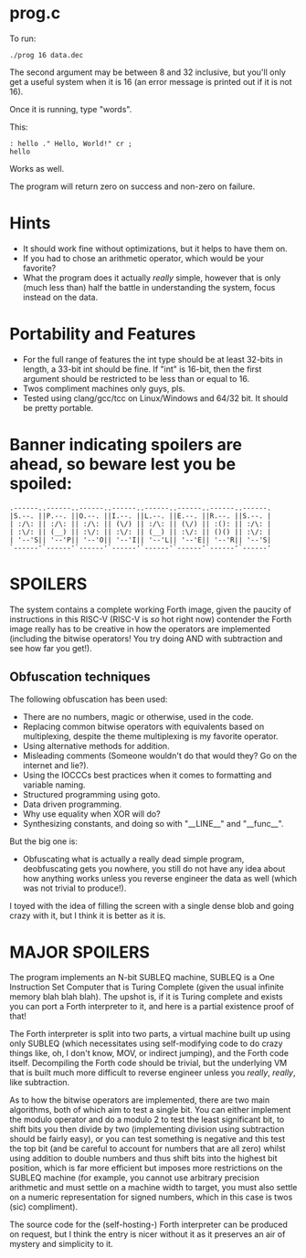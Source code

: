 # prog.c

To run:

	./prog 16 data.dec

The second argument may be between 8 and 32 inclusive, but
you'll only get a useful system when it is 16 (an error
message is printed out if it is not 16).

Once it is running, type "words". 

This:

	: hello ." Hello, World!" cr ;
	hello

Works as well.

The program will return zero on success and non-zero on
failure.

# Hints

* It should work fine without optimizations, but it helps
to have them on.
* If you had to chose an arithmetic operator, which would be your 
favorite?
* What the program does it actually *really* simple, however
that is only (much less than) half the battle in understanding 
the system, focus instead on the data.

# Portability and Features

* For the full range of features the int type should be at
least 32-bits in length, a 33-bit int should be fine. If "int"
is 16-bit, then the first argument should be restricted to be
less than or equal to 16.
* Twos compliment machines only guys, pls.
* Tested using clang/gcc/tcc on Linux/Windows and 64/32 bit. It
should be pretty portable.

# Banner indicating spoilers are ahead, so beware lest you be spoiled:

	.------..------..------..------..------..------..------..------.
	|S.--. ||P.--. ||O.--. ||I.--. ||L.--. ||E.--. ||R.--. ||S.--. |
	| :/\: || :/\: || :/\: || (\/) || :/\: || (\/) || :(): || :/\: |
	| :\/: || (__) || :\/: || :\/: || (__) || :\/: || ()() || :\/: |
	| '--'S|| '--'P|| '--'O|| '--'I|| '--'L|| '--'E|| '--'R|| '--'S|
	`------'`------'`------'`------'`------'`------'`------'`------'

# **SPOILERS**

The system contains a complete working Forth image, given
the paucity of instructions in this RISC-V (RISC-V is *so*
hot right now) contender the Forth image really has to be
creative in how the operators are implemented (including
the bitwise operators! You try doing AND with subtraction
and see how far you get!).

## Obfuscation techniques

The following obfuscation has been used:

- There are no numbers, magic or otherwise, used in the code.
- Replacing common bitwise operators with equivalents based on
multiplexing, despite the theme multiplexing is my favorite
operator.
- Using alternative methods for addition.
- Misleading comments (Someone wouldn't do that would they?
Go on the internet and lie?).
- Using the IOCCCs best practices when it comes to formatting
and variable naming.
- Structured programming using goto.
- Data driven programming.
- Why use equality when XOR will do?
- Synthesizing constants, and doing so with "\_\_LINE\_\_" and 
"\_\_func\_\_".

But the big one is:

- Obfuscating what is actually a really dead simple program,
deobfuscating gets you nowhere, you still do not have any
idea about how anything works unless you reverse engineer
the data as well (which was not trivial to produce!).

I toyed with the idea of filling the screen with a single
dense blob and going crazy with it, but I think it is better
as it is.

# **MAJOR SPOILERS**

The program implements an N-bit SUBLEQ machine, SUBLEQ is
a One Instruction Set Computer that is Turing Complete
(given the usual infinite memory blah blah blah). The
upshot is, if it is Turing complete and exists you can 
port a Forth interpreter to it, and here is a partial 
existence proof of that!

The Forth interpreter is split into two parts, a virtual
machine built up using only SUBLEQ (which necessitates
using self-modifying code to do crazy things like, oh,
I don't know, MOV, or indirect jumping), and the Forth
code itself. Decompiling the Forth code should be trivial,
but the underlying VM that is built much more difficult
to reverse engineer unless you *really*, *really*, like
subtraction.

As to how the bitwise operators are implemented, there 
are two main algorithms, both of which aim to test a
single bit. You can either implement the modulo operator
and do a modulo 2 to test the least significant bit, to
shift bits you then divide by two (implementing division
using subtraction should be fairly easy), or you can
test something is negative and this test the top bit
(and be careful to account for numbers that are all zero)
whilst using addition to double numbers and thus shift
bits into the highest bit position, which is far more
efficient but imposes more restrictions on the SUBLEQ
machine (for example, you cannot use arbitrary precision
arithmetic and must settle on a machine width to target,
you must also settle on a numeric representation for signed
numbers, which in this case is twos (sic) compliment).

The source code for the (self-hosting-) Forth interpreter can 
be produced on request, but I think the entry is nicer without 
it as it preserves an air of mystery and simplicity to it.

